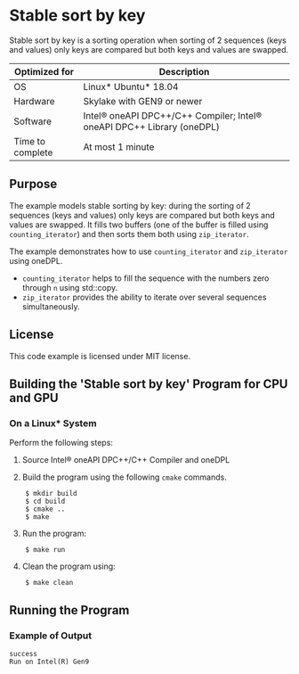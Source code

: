 # Stable sort by key

Stable sort by key is a sorting operation when sorting of 2 sequences (keys and values) only keys are compared but both keys and values are swapped.

| Optimized for                   | Description                                                                    |
|---------------------------------|--------------------------------------------------------------------------------|
| OS                              | Linux* Ubuntu* 18.04                                                           |
| Hardware                        | Skylake with GEN9 or newer                                                     |
| Software                        | Intel&reg; oneAPI DPC++/C++ Compiler; Intel&reg; oneAPI DPC++ Library (oneDPL) |
| Time to complete                | At most 1 minute                                                               |

## Purpose

The example models stable sorting by key: during the sorting of 2 sequences (keys and values) only keys are compared but both keys and values are swapped.
It fills two buffers (one of the buffer is filled using `counting_iterator`) and then sorts them both using `zip_iterator`.

The example demonstrates how to use `counting_iterator` and `zip_iterator` using oneDPL.
* `counting_iterator` helps to fill the sequence with the numbers zero through `n` using std::copy.
* `zip_iterator` provides the ability to iterate over several sequences simultaneously.

## License

This code example is licensed under MIT license.

## Building the 'Stable sort by key' Program for CPU and GPU

### On a Linux* System
Perform the following steps:

1. Source Intel&reg; oneAPI DPC++/C++ Compiler and oneDPL

2. Build the program using the following `cmake` commands.
```
    $ mkdir build
    $ cd build
    $ cmake ..
    $ make
```

3. Run the program:
```
    $ make run
```

4. Clean the program using:
```
    $ make clean
```

## Running the Program
### Example of Output

```
success
Run on Intel(R) Gen9
```
